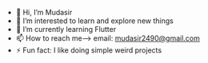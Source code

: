 - 👋 Hi, I’m Mudasir
- 👀 I’m interested to learn and explore new things
- 🌱 I’m currently learning Flutter
- 📫 How to reach me--> email: mudasir2490@gmail.com 
- ⚡ Fun fact: I like doing simple weird projects

<!---
Mudasir24/Mudasir24 is a ✨ special ✨ repository because its `README.md` (this file) appears on your GitHub profile.
You can click the Preview link to take a look at your changes.
--->
